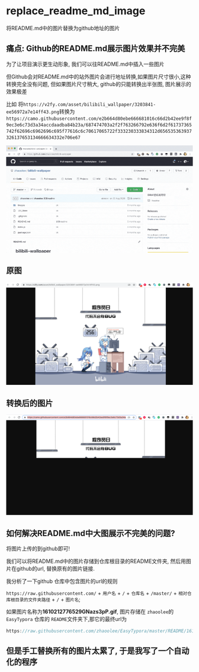 # replace_readme_md_image
将README.md中的图片替换为github地址的图片



##  痛点: Github的README.md展示图片效果并不完美



为了让项目演示更生动形象, 我们可以往README.md中插入一些图片



但Github会对README.md中的站外图片会进行地址转换,如果图片尺寸很小,这种转换完全没有问题, 但如果图片尺寸稍大, github的只能转换出半张图, 图片展示的效果极差

比如 将`https://v2fy.com/asset/bilibili_wallpaper/3203841-ee56972a7e14ff43.png`转换为`https://camo.githubusercontent.com/e2b664d80ebe666681016c66d2b42ee9f8f9ec3e6c73d3a34accdaadba84b23a/687474703a2f2f763266792e636f6d2f61737365742f62696c6962696c695f77616c6c70617065722f333230333834312d656535363937326137653134666634332e706e67`

![re-img-kk](https://raw.githubusercontent.com/zhaoolee/replace_readme_md_image/master/README/1610273620185zKKRYDmG.gif)

## 原图

![image-20210110174446076](https://raw.githubusercontent.com/zhaoolee/replace_readme_md_image/master/README/1610273620196RMdHJK1N.png)



## 转换后的图片

![image-20210110174523700](https://raw.githubusercontent.com/zhaoolee/replace_readme_md_image/master/README/1610273620453w1B3jNPE.png)





## 如何解决README.md中大图展示不完美的问题?



将图片上传的到github即可!

我们可以将README.md中的图片存储到仓库根目录的README文件夹, 然后用图片在github的url, 替换原有的图片链接.

我分析了一下github 仓库中包含图片的url的规则

`https://raw.githubusercontent.com/` + `用户名` + `/` + `仓库名` + `/master/` + `相对仓库根目录的文件夹路径` + `/` + `图片名`;  



如果图片名称为**1610212776529GNazs3pP.gif**, 图片存储在 `zhaoolee`的 `EasyTypora` 仓库的 `README`文件夹下,那它的最终url为

```javascript
https://raw.githubusercontent.com/zhaoolee/EasyTypora/master/README/1610212776529GNazs3pP.gif
```

## 但是手工替换所有的图片太累了, 于是我写了一个自动化的程序





